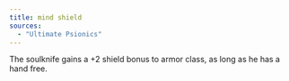 ```yaml
---
title: mind shield
sources:
  - "Ultimate Psionics"
---
```


The soulknife gains a +2 shield bonus to armor class, as long as he has a hand free.
